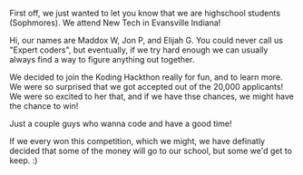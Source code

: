 First off, we just wanted to let you know that we are highschool students (Sophmores). We attend New Tech in Evansville Indiana!

Hi, our names are Maddox W, Jon P, and Elijah G. You could never call us "Expert coders", but eventually, if we try hard
enough we can usually always find a way to figure anything out together.

We decided to join the Koding Hackthon really for fun, and to learn more. We were so surprised that we got accepted out of the 20,000 applicants!
We were so excited to her that, and if we have thse chances, we might have the chance to win!

Just a couple guys who wanna code and have a good time!

If we every won this competition, which we might, we have definatly decided that some of the money will go to our school, but some we'd get to keep. :)
